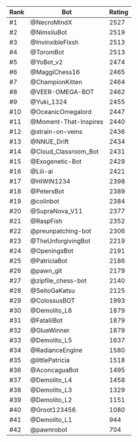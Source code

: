 Rank|Bot|Rating
---|---|---
#1|@NecroMindX|2527
#2|@NimsiluBot|2519
#3|@InvinxibleFlxsh|2513
#4|@ToromBot|2513
#5|@YoBot_v2|2474
#6|@MaggiChess16|2465
#7|@ChampionKitten|2464
#8|@VEER-OMEGA-BOT|2462
#9|@Yuki_1324|2455
#10|@OceanicOmegalord|2447
#11|@Moment-That-Inspires|2440
#12|@strain-on-veins|2436
#13|@NNUE_Drift|2434
#14|@Cloud_Classroom_Bot|2431
#15|@Exogenetic-Bot|2429
#16|@Lili-ai|2421
#17|@HIWIN1234|2398
#18|@PetersBot|2389
#19|@colinbot|2384
#20|@SupraNova_V11|2377
#21|@RaspFish|2352
#22|@preunpatching-bot|2306
#23|@TheUnforgivingBot|2219
#24|@OpeningsBot|2191
#25|@PatriciaBot|2186
#26|@pawn_git|2179
#27|@zipfile_chess-bot|2140
#28|@SeitoGaKatsu|2125
#29|@ColossusBOT|1993
#30|@Demolito_L6|1879
#31|@FataliiBot|1879
#32|@GlueWinner|1879
#33|@Demolito_L5|1637
#34|@RadianceEngine|1580
#35|@littlePatricia|1518
#36|@AconcaguaBot|1495
#37|@Demolito_L4|1458
#38|@Demolito_L3|1329
#39|@Demolito_L2|1151
#40|@Groot123456|1080
#41|@Demolito_L1|944
#42|@pawnrobot|704
